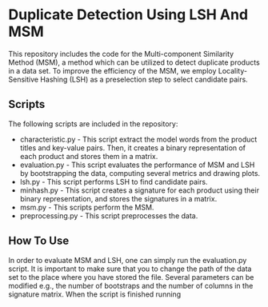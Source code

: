 # Duplicate Detection Using LSH And MSM #

This repository includes the code for the Multi-component Similarity Method (MSM), a method which can be utilized to detect duplicate products in a data set. To improve the efficiency of the MSM, we employ
Locality-Sensitive Hashing (LSH) as a preselection step to select candidate pairs.

## Scripts ##
The following scripts are included in the repository:
* characteristic.py - This script extract the model words from the product titles and key-value pairs. Then, it creates a binary representation of each product and stores them in a matrix.
* evaluation.py - This script evaluates the performance of MSM and LSH by bootstrapping the data, computing several metrics and drawing plots.
* lsh.py - This script performs LSH to find candidate pairs.
* minhash.py - This script creates a signature for each product using their binary representation, and stores the signatures in a matrix.
* msm.py - This scripts perform the MSM.
* preprocessing.py - This script preprocesses the data.

## How To Use ##
In order to evaluate MSM and LSH, one can simply run the evaluation.py script. It is important to make sure that you to change the path of the data set to the place where you have stored the file.
Several parameters can be modified e.g., the number of bootstraps and the number of columns in the signature matrix. When the script is finished
running
